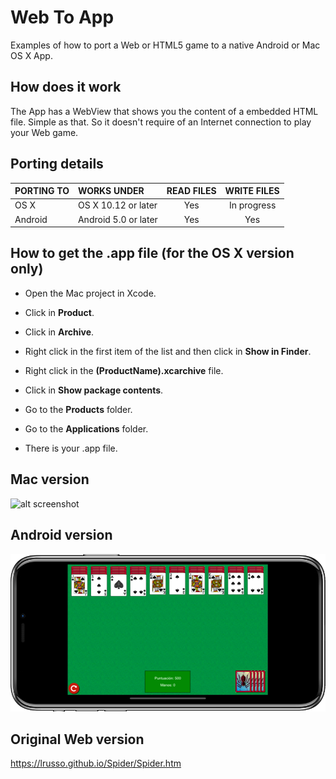 # Web To App

Examples of how to port a Web or HTML5 game to a native Android or Mac OS X App.

## How does it work

The App has a WebView that shows you the content of a embedded HTML file. Simple as that. So it doesn't require of an Internet connection to play your Web game.

## Porting details


| PORTING TO  | WORKS UNDER | READ FILES | WRITE FILES
| :------------ |:--------------- |:---------------: |:---------------:|
| OS X | OS X 10.12 or later | Yes | In progress
| Android | Android 5.0 or later | Yes | Yes

## How to get the .app file (for the OS X version only)

* Open the Mac project in Xcode.

* Click in **Product**.

* Click in **Archive**.

* Right click in the first item of the list and then click in **Show in Finder**.

* Right click in the **(ProductName).xcarchive** file.

* Click in **Show package contents**.

* Go to the **Products** folder.

* Go to the **Applications** folder.

* There is your .app file.

## Mac version

![alt screenshot](https://raw.githubusercontent.com/lrusso/WebToApp/master/Screenshot1.png)

## Android version

![alt screenshot](https://raw.githubusercontent.com/lrusso/WebToApp/master/Screenshot2.png)

## Original Web version

https://lrusso.github.io/Spider/Spider.htm

